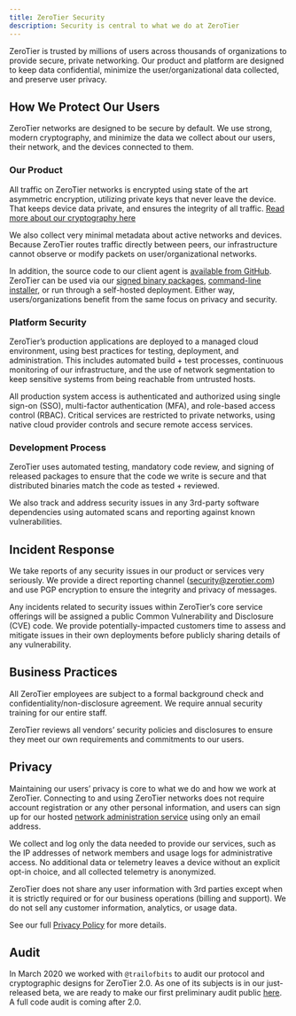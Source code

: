 ```yaml
---
title: ZeroTier Security
description: Security is central to what we do at ZeroTier
---
```


ZeroTier is trusted by millions of users across thousands of organizations to provide secure, private networking. Our product and platform are designed to keep data confidential, minimize the user/organizational data collected, and preserve user privacy.

## How We Protect Our Users

ZeroTier networks are designed to be secure by default. We use strong, modern cryptography, and minimize the data we collect about our users, their network, and the devices connected to them.

### Our Product

All traffic on ZeroTier networks is encrypted using state of the art asymmetric encryption, utilizing private keys that never leave the device. That keeps device data private, and ensures the integrity of all traffic. [Read more about our cryptography here](./protocol.md#cryptography)

We also collect very minimal metadata about active networks and devices. Because ZeroTier routes traffic directly between peers, our infrastructure cannot observe or modify packets on user/organizational networks.

In addition, the source code to our client agent is [available from GitHub](https://github.com/zerotier/ZeroTierOne). ZeroTier can be used via our [signed binary packages](https://www.zerotier.com/download/), [command-line installer](https://install.zerotier.com), or run through a self-hosted deployment. Either way, users/organizations benefit from the same focus on privacy and security.

### Platform Security

ZeroTier’s production applications are deployed to a managed cloud environment, using best practices for testing, deployment, and administration. This includes automated build + test processes, continuous monitoring of our infrastructure, and the use of network segmentation to keep sensitive systems from being reachable from untrusted hosts.

All production system access is authenticated and authorized using single sign-on (SSO), multi-factor authentication (MFA), and role-based access control (RBAC). Critical services are restricted to private networks, using native cloud provider controls and secure remote access services.

### Development Process

ZeroTier uses automated testing, mandatory code review, and signing of released packages to ensure that the code we write is secure and that distributed binaries match the code as tested + reviewed.

We also track and address security issues in any 3rd-party software dependencies using automated scans and reporting against known vulnerabilities.

## Incident Response

We take reports of any security issues in our product or services very seriously. We provide a direct reporting channel ([security@zerotier.com](mailto:security@zerotier.com)) and use PGP encryption to ensure the integrity and privacy of messages.

Any incidents related to security issues within ZeroTier’s core service offerings will be assigned a public Common Vulnerability and Disclosure (CVE) code. We provide potentially-impacted customers time to assess and mitigate issues in their own deployments before publicly sharing details of any vulnerability.

## Business Practices

All ZeroTier employees are subject to a formal background check and confidentiality/non-disclosure agreement. We require annual security training for our entire staff.

ZeroTier reviews all vendors’ security policies and disclosures to ensure they meet our own requirements and commitments to our users.

## Privacy

Maintaining our users’ privacy is core to what we do and how we work at ZeroTier. Connecting to and using ZeroTier networks does not require account registration or any other personal information, and users can sign up for our hosted [network administration service](https://my.zerotier.com) using only an email address.

We collect and log only the data needed to provide our services, such as the IP addresses of network members and usage logs for administrative access. No additional data or telemetry leaves a device without an explicit opt-in choice, and all collected telemetry is anonymized.

ZeroTier does not share any user information with 3rd parties except when it is strictly required or for our business operations (billing and support). We do not sell any customer information, analytics, or usage data.

See our full [Privacy Policy](https://www.zerotier.com/privacy-policy) for more details.

## Audit

In March 2020 we worked with `@trailofbits` to audit our protocol and cryptographic designs for ZeroTier 2.0. As one of its subjects is in our just-released beta, we are ready to make our first preliminary audit public [here](https://storage.googleapis.com/zt-web-large-files/ZeroTier%20Protocol%20Review%20Summary.pdf). A full code audit is coming after 2.0.

